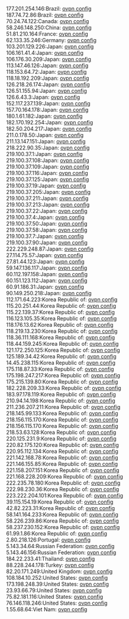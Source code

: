 177.201.254.146:Brazil: [ovpn config](vpn/177_201_254_146.ovpn)  
187.74.72.86:Brazil: [ovpn config](vpn/187_74_72_86.ovpn)  
70.24.74.122:Canada: [ovpn config](vpn/70_24_74_122.ovpn)  
58.246.148.250:China: [ovpn config](vpn/58_246_148_250.ovpn)  
51.81.210.164:France: [ovpn config](vpn/51_81_210_164.ovpn)  
62.133.35.246:Germany: [ovpn config](vpn/62_133_35_246.ovpn)  
103.201.129.226:Japan: [ovpn config](vpn/103_201_129_226.ovpn)  
106.161.41.4:Japan: [ovpn config](vpn/106_161_41_4.ovpn)  
106.176.30.209:Japan: [ovpn config](vpn/106_176_30_209.ovpn)  
113.147.46.126:Japan: [ovpn config](vpn/113_147_46_126.ovpn)  
118.153.64.72:Japan: [ovpn config](vpn/118_153_64_72.ovpn)  
118.18.192.209:Japan: [ovpn config](vpn/118_18_192_209.ovpn)  
126.218.26.174:Japan: [ovpn config](vpn/126_218_26_174.ovpn)  
126.51.155.94:Japan: [ovpn config](vpn/126_51_155_94.ovpn)  
126.6.43.3:Japan: [ovpn config](vpn/126_6_43_3.ovpn)  
152.117.237.139:Japan: [ovpn config](vpn/152_117_237_139.ovpn)  
157.70.164.178:Japan: [ovpn config](vpn/157_70_164_178.ovpn)  
180.1.61.182:Japan: [ovpn config](vpn/180_1_61_182.ovpn)  
182.170.192.254:Japan: [ovpn config](vpn/182_170_192_254.ovpn)  
182.50.204.217:Japan: [ovpn config](vpn/182_50_204_217.ovpn)  
211.0.178.50:Japan: [ovpn config](vpn/211_0_178_50.ovpn)  
211.13.147.151:Japan: [ovpn config](vpn/211_13_147_151.ovpn)  
218.222.90.35:Japan: [ovpn config](vpn/218_222_90_35.ovpn)  
219.100.37.1:Japan: [ovpn config](vpn/219_100_37_1.ovpn)  
219.100.37.108:Japan: [ovpn config](vpn/219_100_37_108.ovpn)  
219.100.37.109:Japan: [ovpn config](vpn/219_100_37_109.ovpn)  
219.100.37.116:Japan: [ovpn config](vpn/219_100_37_116.ovpn)  
219.100.37.125:Japan: [ovpn config](vpn/219_100_37_125.ovpn)  
219.100.37.19:Japan: [ovpn config](vpn/219_100_37_19.ovpn)  
219.100.37.205:Japan: [ovpn config](vpn/219_100_37_205.ovpn)  
219.100.37.211:Japan: [ovpn config](vpn/219_100_37_211.ovpn)  
219.100.37.213:Japan: [ovpn config](vpn/219_100_37_213.ovpn)  
219.100.37.22:Japan: [ovpn config](vpn/219_100_37_22.ovpn)  
219.100.37.4:Japan: [ovpn config](vpn/219_100_37_4.ovpn)  
219.100.37.50:Japan: [ovpn config](vpn/219_100_37_50.ovpn)  
219.100.37.58:Japan: [ovpn config](vpn/219_100_37_58.ovpn)  
219.100.37.7:Japan: [ovpn config](vpn/219_100_37_7.ovpn)  
219.100.37.90:Japan: [ovpn config](vpn/219_100_37_90.ovpn)  
222.229.248.87:Japan: [ovpn config](vpn/222_229_248_87.ovpn)  
27.114.75.57:Japan: [ovpn config](vpn/27_114_75_57.ovpn)  
27.81.44.123:Japan: [ovpn config](vpn/27_81_44_123.ovpn)  
59.147.136.117:Japan: [ovpn config](vpn/59_147_136_117.ovpn)  
60.112.197.158:Japan: [ovpn config](vpn/60_112_197_158.ovpn)  
60.151.123.112:Japan: [ovpn config](vpn/60_151_123_112.ovpn)  
60.91.186.31:Japan: [ovpn config](vpn/60_91_186_31.ovpn)  
90.149.250.218:Japan: [ovpn config](vpn/90_149_250_218.ovpn)  
112.171.64.223:Korea Republic of: [ovpn config](vpn/112_171_64_223.ovpn)  
115.20.251.44:Korea Republic of: [ovpn config](vpn/115_20_251_44.ovpn)  
115.22.139.37:Korea Republic of: [ovpn config](vpn/115_22_139_37.ovpn)  
116.123.105.35:Korea Republic of: [ovpn config](vpn/116_123_105_35.ovpn)  
118.176.13.62:Korea Republic of: [ovpn config](vpn/118_176_13_62.ovpn)  
118.219.13.230:Korea Republic of: [ovpn config](vpn/118_219_13_230.ovpn)  
118.36.111.168:Korea Republic of: [ovpn config](vpn/118_36_111_168.ovpn)  
118.44.159.245:Korea Republic of: [ovpn config](vpn/118_44_159_245.ovpn)  
121.172.250.125:Korea Republic of: [ovpn config](vpn/121_172_250_125.ovpn)  
125.189.34.42:Korea Republic of: [ovpn config](vpn/125_189_34_42.ovpn)  
14.45.238.115:Korea Republic of: [ovpn config](vpn/14_45_238_115.ovpn)  
175.118.87.33:Korea Republic of: [ovpn config](vpn/175_118_87_33.ovpn)  
175.198.247.217:Korea Republic of: [ovpn config](vpn/175_198_247_217.ovpn)  
175.215.139.80:Korea Republic of: [ovpn config](vpn/175_215_139_80.ovpn)  
182.228.209.33:Korea Republic of: [ovpn config](vpn/182_228_209_33.ovpn)  
183.97.178.119:Korea Republic of: [ovpn config](vpn/183_97_178_119.ovpn)  
210.94.14.198:Korea Republic of: [ovpn config](vpn/210_94_14_198.ovpn)  
211.236.207.211:Korea Republic of: [ovpn config](vpn/211_236_207_211.ovpn)  
218.145.99.133:Korea Republic of: [ovpn config](vpn/218_145_99_133.ovpn)  
218.156.115.170:Korea Republic of: [ovpn config](vpn/218_156_115_170.ovpn)  
218.156.115.170:Korea Republic of: [ovpn config](vpn/218_156_115_170.ovpn)  
218.53.63.128:Korea Republic of: [ovpn config](vpn/218_53_63_128.ovpn)  
220.125.231.9:Korea Republic of: [ovpn config](vpn/220_125_231_9.ovpn)  
220.82.175.120:Korea Republic of: [ovpn config](vpn/220_82_175_120.ovpn)  
220.95.112.134:Korea Republic of: [ovpn config](vpn/220_95_112_134.ovpn)  
221.142.168.78:Korea Republic of: [ovpn config](vpn/221_142_168_78.ovpn)  
221.146.155.85:Korea Republic of: [ovpn config](vpn/221_146_155_85.ovpn)  
221.158.207.151:Korea Republic of: [ovpn config](vpn/221_158_207_151.ovpn)  
221.168.228.209:Korea Republic of: [ovpn config](vpn/221_168_228_209.ovpn)  
222.235.78.180:Korea Republic of: [ovpn config](vpn/222_235_78_180.ovpn)  
222.98.230.36:Korea Republic of: [ovpn config](vpn/222_98_230_36.ovpn)  
223.222.204.101:Korea Republic of: [ovpn config](vpn/223_222_204_101.ovpn)  
39.115.154.19:Korea Republic of: [ovpn config](vpn/39_115_154_19.ovpn)  
42.82.223.31:Korea Republic of: [ovpn config](vpn/42_82_223_31.ovpn)  
58.141.164.233:Korea Republic of: [ovpn config](vpn/58_141_164_233.ovpn)  
58.226.239.86:Korea Republic of: [ovpn config](vpn/58_226_239_86.ovpn)  
58.237.230.152:Korea Republic of: [ovpn config](vpn/58_237_230_152.ovpn)  
61.99.1.86:Korea Republic of: [ovpn config](vpn/61_99_1_86.ovpn)  
2.80.218.126:Portugal: [ovpn config](vpn/2_80_218_126.ovpn)  
5.143.34.64:Russian Federation: [ovpn config](vpn/5_143_34_64.ovpn)  
5.143.46.156:Russian Federation: [ovpn config](vpn/5_143_46_156.ovpn)  
184.22.233.41:Thailand: [ovpn config](vpn/184_22_233_41.ovpn)  
88.228.244.178:Turkey: [ovpn config](vpn/88_228_244_178.ovpn)  
82.20.171.249:United Kingdom: [ovpn config](vpn/82_20_171_249.ovpn)  
108.184.10.252:United States: [ovpn config](vpn/108_184_10_252.ovpn)  
173.198.248.39:United States: [ovpn config](vpn/173_198_248_39.ovpn)  
23.93.66.79:United States: [ovpn config](vpn/23_93_66_79.ovpn)  
75.82.181.116:United States: [ovpn config](vpn/75_82_181_116.ovpn)  
76.146.118.246:United States: [ovpn config](vpn/76_146_118_246.ovpn)  
1.55.68.64:Viet Nam: [ovpn config](vpn/1_55_68_64.ovpn)  
